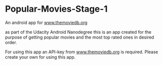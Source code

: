 # Popular-Movies-Stage-1
An android app for www.themoviedb.org

as part of the Udacity Android Nanodegree this is an app created for the purpose of getting
popular movies and the most top rated ones in desired order.

For using this app an API-key from www.themoviedb.org is required. Please
create your own for using this app.
